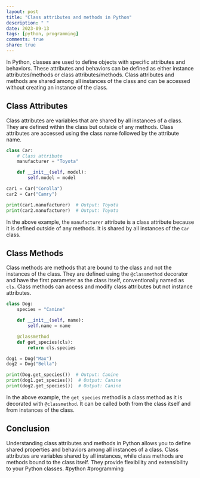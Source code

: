 ```yaml
---
layout: post
title: "Class attributes and methods in Python"
description: " "
date: 2023-09-13
tags: [python, programming]
comments: true
share: true
---
```


In Python, classes are used to define objects with specific attributes and behaviors. These attributes and behaviors can be defined as either instance attributes/methods or class attributes/methods. Class attributes and methods are shared among all instances of the class and can be accessed without creating an instance of the class.

## Class Attributes

Class attributes are variables that are shared by all instances of a class. They are defined within the class but outside of any methods. Class attributes are accessed using the class name followed by the attribute name.

```python
class Car:
    # Class attribute
    manufacturer = "Toyota"

    def __init__(self, model):
        self.model = model

car1 = Car("Corolla")
car2 = Car("Camry")

print(car1.manufacturer)  # Output: Toyota
print(car2.manufacturer)  # Output: Toyota
```

In the above example, the `manufacturer` attribute is a class attribute because it is defined outside of any methods. It is shared by all instances of the `Car` class.

## Class Methods

Class methods are methods that are bound to the class and not the instances of the class. They are defined using the `@classmethod` decorator and have the first parameter as the class itself, conventionally named as `cls`. Class methods can access and modify class attributes but not instance attributes.

```python
class Dog:
    species = "Canine"

    def __init__(self, name):
        self.name = name

    @classmethod
    def get_species(cls):
        return cls.species

dog1 = Dog("Max")
dog2 = Dog("Bella")

print(Dog.get_species())  # Output: Canine
print(dog1.get_species())  # Output: Canine
print(dog2.get_species())  # Output: Canine
```

In the above example, the `get_species` method is a class method as it is decorated with `@classmethod`. It can be called both from the class itself and from instances of the class.

## Conclusion

Understanding class attributes and methods in Python allows you to define shared properties and behaviors among all instances of a class. Class attributes are variables shared by all instances, while class methods are methods bound to the class itself. They provide flexibility and extensibility to your Python classes. #python #programming